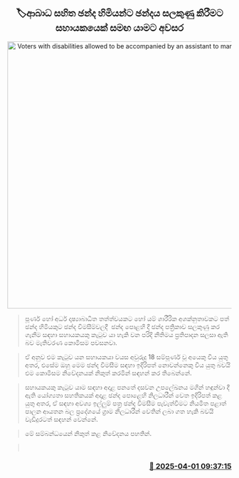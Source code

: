 <p align='center'><b><h2 align='center' title='Voters with disabilities allowed to be accompanied by an assistant to mark their ballots'>🏷ආබාධ සහිත ඡන්ද හිමියන්ට ඡන්දය සලකුණු කිරීමට සහායකයෙක් සමඟ යාමට අවසර</h2></b></p>
<p align='center'><img src='https://helakuru.sgp1.cdn.digitaloceanspaces.com/esana/images/lib/local-government-election-2025.jpg' width='600' alt='Voters with disabilities allowed to be accompanied by an assistant to mark their ballots'></p>

> පූර්ණ හෝ අර්ධ දෘෂ්‍යාබාධිත තත්ත්වයකට හෝ යම් ශාරීරික අශක්නුතාවකට පත් ඡන්ද හිමියකුට ඡන්ද විමසීම්වලදී  ඡන්ද පොළහි දී ඡන්ද පත්‍රිකාව සලකුණු කර ගැනීම සඳහා සහායකයකු කැටුව යා හැකි වන පරිදි නීතිමය ප්‍රතිපාදන සලසා ඇති බව මැතිවරණ කොමිසම පවසනවා.

> ඒ අනුව එම කැටුව යන සහායකයා වයස අවුරුදු 18 සම්පූර්ණ වූ අයෙකු විය යුතු අතර, එසේම ඔහු මෙම ඡන්ද විමසීම සඳහා ඉදිරිපත් නොවන්නෙකු විය යුතු බවයි එම කොමිසම නිවේදනයක් නිකුත් කරමින් සඳහන් කර තිබෙන්නේ.

> සහායකයකු කැටුව යාම සඳහා අදාළ පනතේ දසවන උපලේඛනය මගින් හඳුන්වා දී ඇති යෝග්‍යතා සහතිකයක් අදාළ ඡන්ද පොළෙහි නිලධාරීන් වෙත ඉදිරිපත් කළ යුතු අතර, ඒ සඳහා අවශ්‍ය ඉල්ලුම් පත්‍ර ඡන්ද විමසීම පැවැත්වීමට නියමිත පළාත් පාලන ආයතන බල ප්‍රදේශයේ ග්‍රාම නිලධාරීන් වෙතින් ලබා ගත හැකි බවයි වැඩිදුරටත් සඳහන් වෙන්නේ.

> මේ සම්බන්ධයෙන් නිකුත් කළ නිවේදනය පහතින්.

>  



<h3 align='right'><a href='https://www.helakuru.lk/esana/p/108835/'>📅 2025-04-01 09:37:15</a></h3>
